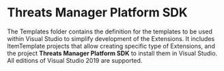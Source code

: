 # Threats Manager Platform SDK

The Templates folder contains the definition for the templates to be used within Visual Studio to simplify development of the Extensions.
It includes ItemTemplate projects that allow creating specific type of Extensions, and the project **Threats Manager Platform SDK** to install them in Visual Studio.
All editions of Visual Studio 2019 are supported.
  